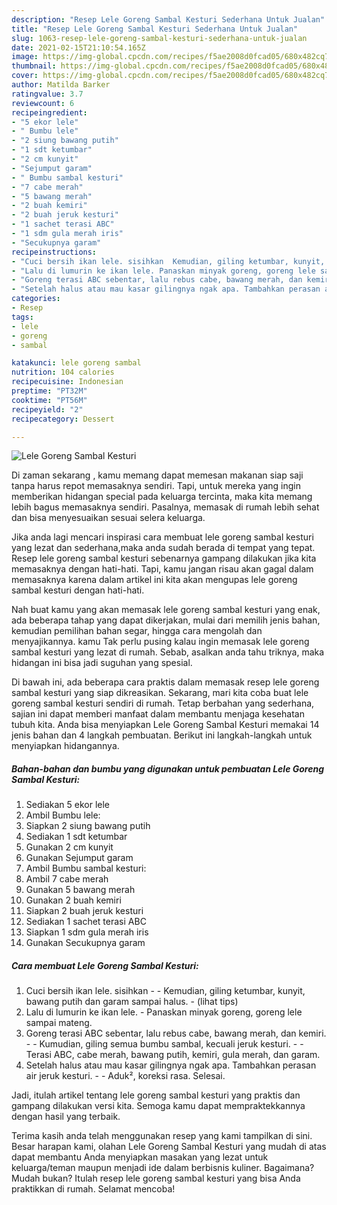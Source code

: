 ```yaml
---
description: "Resep Lele Goreng Sambal Kesturi Sederhana Untuk Jualan"
title: "Resep Lele Goreng Sambal Kesturi Sederhana Untuk Jualan"
slug: 1063-resep-lele-goreng-sambal-kesturi-sederhana-untuk-jualan
date: 2021-02-15T21:10:54.165Z
image: https://img-global.cpcdn.com/recipes/f5ae2008d0fcad05/680x482cq70/lele-goreng-sambal-kesturi-foto-resep-utama.jpg
thumbnail: https://img-global.cpcdn.com/recipes/f5ae2008d0fcad05/680x482cq70/lele-goreng-sambal-kesturi-foto-resep-utama.jpg
cover: https://img-global.cpcdn.com/recipes/f5ae2008d0fcad05/680x482cq70/lele-goreng-sambal-kesturi-foto-resep-utama.jpg
author: Matilda Barker
ratingvalue: 3.7
reviewcount: 6
recipeingredient:
- "5 ekor lele"
- " Bumbu lele"
- "2 siung bawang putih"
- "1 sdt ketumbar"
- "2 cm kunyit"
- "Sejumput garam"
- " Bumbu sambal kesturi"
- "7 cabe merah"
- "5 bawang merah"
- "2 buah kemiri"
- "2 buah jeruk kesturi"
- "1 sachet terasi ABC"
- "1 sdm gula merah iris"
- "Secukupnya garam"
recipeinstructions:
- "Cuci bersih ikan lele. sisihkan  Kemudian, giling ketumbar, kunyit, bawang putih dan garam sampai halus.           (lihat tips)"
- "Lalu di lumurin ke ikan lele. Panaskan minyak goreng, goreng lele sampai mateng."
- "Goreng terasi ABC sebentar, lalu rebus cabe, bawang merah, dan kemiri.  Kumudian, giling semua bumbu sambal, kecuali jeruk kesturi.  Terasi ABC, cabe merah, bawang putih, kemiri, gula merah, dan garam."
- "Setelah halus atau mau kasar gilingnya ngak apa. Tambahkan perasan air jeruk kesturi.   Aduk², koreksi rasa. Selesai."
categories:
- Resep
tags:
- lele
- goreng
- sambal

katakunci: lele goreng sambal 
nutrition: 104 calories
recipecuisine: Indonesian
preptime: "PT32M"
cooktime: "PT56M"
recipeyield: "2"
recipecategory: Dessert

---
```



![Lele Goreng Sambal Kesturi](https://img-global.cpcdn.com/recipes/f5ae2008d0fcad05/680x482cq70/lele-goreng-sambal-kesturi-foto-resep-utama.jpg)

Di zaman  sekarang , kamu memang dapat memesan makanan siap saji tanpa harus repot memasaknya sendiri. Tapi, untuk mereka yang ingin memberikan hidangan special pada keluarga tercinta, maka kita memang lebih bagus memasaknya sendiri. Pasalnya, memasak di rumah lebih sehat dan bisa menyesuaikan sesuai selera keluarga.

Jika anda lagi mencari inspirasi cara membuat lele goreng sambal kesturi yang lezat dan sederhana,maka anda sudah berada di tempat yang tepat. Resep lele goreng sambal kesturi  sebenarnya gampang dilakukan jika kita memasaknya dengan hati-hati. Tapi, kamu jangan risau akan gagal dalam memasaknya 
karena dalam artikel ini kita akan mengupas lele goreng sambal kesturi dengan hati-hati.  



Nah buat kamu yang akan memasak lele goreng sambal kesturi yang enak, ada beberapa tahap yang dapat dikerjakan, mulai dari memilih jenis bahan, kemudian pemilihan bahan segar, hingga cara mengolah dan menyajikannya. kamu Tak perlu pusing kalau ingin memasak lele goreng sambal kesturi yang lezat di rumah. Sebab, asalkan anda  tahu triknya, maka hidangan ini bisa jadi suguhan yang spesial.

Di bawah ini, ada beberapa cara praktis  dalam memasak resep lele goreng sambal kesturi yang siap dikreasikan. Sekarang, mari kita coba buat lele goreng sambal kesturi sendiri di rumah. Tetap berbahan yang sederhana, sajian ini dapat memberi manfaat dalam membantu menjaga kesehatan tubuh kita. Anda bisa menyiapkan Lele Goreng Sambal Kesturi memakai 14 jenis bahan dan 4 langkah pembuatan. Berikut ini langkah-langkah untuk menyiapkan hidangannya.

<!--inarticleads1-->

##### Bahan-bahan dan bumbu yang digunakan untuk pembuatan Lele Goreng Sambal Kesturi:

1. Sediakan 5 ekor lele
1. Ambil  Bumbu lele:
1. Siapkan 2 siung bawang putih
1. Sediakan 1 sdt ketumbar
1. Gunakan 2 cm kunyit
1. Gunakan Sejumput garam
1. Ambil  Bumbu sambal kesturi:
1. Ambil 7 cabe merah
1. Gunakan 5 bawang merah
1. Gunakan 2 buah kemiri
1. Siapkan 2 buah jeruk kesturi
1. Sediakan 1 sachet terasi ABC
1. Siapkan 1 sdm gula merah iris
1. Gunakan Secukupnya garam




<!--inarticleads2-->

##### Cara membuat Lele Goreng Sambal Kesturi:

1. Cuci bersih ikan lele. sisihkan -  - Kemudian, giling ketumbar, kunyit, bawang putih dan garam sampai halus. -           (lihat tips)
1. Lalu di lumurin ke ikan lele. - Panaskan minyak goreng, goreng lele sampai mateng.
1. Goreng terasi ABC sebentar, lalu rebus cabe, bawang merah, dan kemiri. -  - Kumudian, giling semua bumbu sambal, kecuali jeruk kesturi. -  - Terasi ABC, cabe merah, bawang putih, kemiri, gula merah, dan garam.
1. Setelah halus atau mau kasar gilingnya ngak apa. Tambahkan perasan air jeruk kesturi.  -  - Aduk², koreksi rasa. Selesai.




Jadi, itulah artikel tentang  lele goreng sambal kesturi  yang praktis dan gampang dilakukan versi kita. Semoga kamu dapat mempraktekkannya dengan hasil yang terbaik. 

Terima kasih anda telah menggunakan resep yang kami tampilkan di sini. Besar harapan kami, olahan  Lele Goreng Sambal Kesturi yang mudah di atas dapat membantu Anda menyiapkan masakan yang lezat untuk keluarga/teman maupun menjadi ide dalam berbisnis kuliner. Bagaimana? Mudah bukan? Itulah resep lele goreng sambal kesturi yang bisa Anda praktikkan di rumah. Selamat mencoba!

